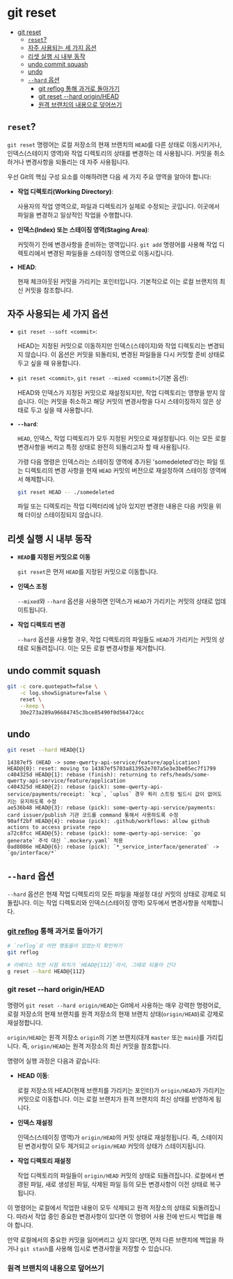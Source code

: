 # git reset

- [git reset](#git-reset)
    - [`reset`?](#reset)
    - [자주 사용되는 세 가지 옵션](#자주-사용되는-세-가지-옵션)
    - [리셋 실행 시 내부 동작](#리셋-실행-시-내부-동작)
    - [undo commit squash](#undo-commit-squash)
    - [undo](#undo)
    - [`--hard` 옵션](#--hard-옵션)
        - [git reflog 통해 과거로 돌아가기](#git-reflog-통해-과거로-돌아가기)
        - [git reset --hard origin/HEAD](#git-reset---hard-originhead)
        - [원격 브랜치의 내용으로 덮어쓰기](#원격-브랜치의-내용으로-덮어쓰기)

## `reset`?

`git reset` 명령어는 로컬 저장소의 현재 브랜치의 `HEAD`를 다른 상태로 이동시키거나, 인덱스(스테이지 영역)와 작업 디렉토리의 상태를 변경하는 데 사용됩니다.
커밋을 취소하거나 변경사항을 되돌리는 데 자주 사용됩니다.

우선 Git의 핵심 구성 요소를 이해하려면 다음 세 가지 주요 영역을 알아야 합니다:

- **작업 디렉토리(Working Directory)**:

   사용자의 작업 영역으로, 파일과 디렉토리가 실제로 수정되는 곳입니다.
   이곳에서 파일을 변경하고 일상적인 작업을 수행합니다.

- **인덱스(Index) 또는 스테이징 영역(Staging Area)**:

   커밋하기 전에 변경사항을 준비하는 영역입니다.
   `git add` 명령어를 사용해 작업 디렉토리에서 변경된 파일들을 스테이징 영역으로 이동시킵니다.

- **HEAD**:

   현재 체크아웃된 커밋을 가리키는 포인터입니다.
   기본적으로 이는 로컬 브랜치의 최신 커밋을 참조합니다.

## 자주 사용되는 세 가지 옵션

- `git reset --soft <commit>`:

   HEAD는 지정된 커밋으로 이동하지만 인덱스(스테이지)와 작업 디렉토리는 변경되지 않습니다.
   이 옵션은 커밋을 되돌리되, 변경된 파일들을 다시 커밋할 준비 상태로 두고 싶을 때 유용합니다.

- `git reset <commit>`, `git reset --mixed <commit>`(기본 옵션):

   HEAD와 인덱스가 지정된 커밋으로 재설정되지만, 작업 디렉토리는 영향을 받지 않습니다.
   이는 커밋을 취소하고 해당 커밋의 변경사항을 다시 스테이징하지 않은 상태로 두고 싶을 때 사용합니다.

- **`--hard`**:

    `HEAD`, 인덱스, 작업 디렉토리가 모두 지정된 커밋으로 재설정됩니다.
    이는 모든 로컬 변경사항을 버리고 특정 상태로 완전히 되돌리고자 할 때 사용됩니다.

    가령 다음 명령은 인덱스라는 스테이징 영역에 추가된 'somedeleted'라는
    파일 또는 디렉토리의 변경 사항을 현재 `HEAD` 커밋의 버전으로 재설정하여
    스테이징 영역에서 해제합니다.

    ```sh
    git reset HEAD -- ./somedeleted
    ```

    파일 또는 디렉토리는 작업 디렉터리에 남아 있지만 변경한 내용은 다음 커밋을 위해 더이상 스테이징되지 않습니다.

## 리셋 실행 시 내부 동작

- **`HEAD`를 지정된 커밋으로 이동**

    `git reset`은 먼저 `HEAD`를 지정된 커밋으로 이동합니다.

- **인덱스 조정**

    `--mixed`와 `--hard` 옵션을 사용하면 인덱스가 `HEAD`가 가리키는 커밋의 상태로 업데이트됩니다.

- **작업 디렉토리 변경**

    `--hard` 옵션을 사용할 경우, 작업 디렉토리의 파일들도 `HEAD`가 가리키는 커밋의 상태로 되돌려집니다.
    이는 모든 로컬 변경사항을 제거합니다.

## undo commit squash

```bash
git -c core.quotepath=false \
    -c log.showSignature=false \
    reset \
    --keep \
    30e273a289a96684745c3bce85490f0d564724cc
```

## undo

```bash
git reset --hard HEAD@{1}
```

```log
14387ef5 (HEAD -> some-qwerty-api-service/feature/application) HEAD@{0}: reset: moving to 14387ef5703a813952e707a5e3e3be05ec7f1799
c404325d HEAD@{1}: rebase (finish): returning to refs/heads/some-qwerty-api-service/feature/application
c404325d HEAD@{2}: rebase (pick): some-qwerty-api-service/payments/receipt: `kcp`, `uplus` 경우 쿼리 스트링 빌드시 값이 없어도 키는 유지하도록 수정
ae536b48 HEAD@{3}: rebase (pick): some-qwerty-api-service/payments: card issuer/publish 기관 코드를 command 통해서 사용하도록 수정
90aff2bf HEAD@{4}: rebase (pick): .github/workflows: allow github actions to access private repo
a72c8fcc HEAD@{5}: rebase (pick): some-qwerty-api-service: `go generate` 주석 대신 `.mockery.yaml` 적용
0ad8086e HEAD@{6}: rebase (pick): `*_service_interface/generated` -> `go/interface/*`
```

## `--hard` 옵션

`--hard` 옵션은 현재 작업 디렉토리의 모든 파일을 재설정 대상 커밋의 상태로 강제로 되돌립니다. 이는 작업 디렉토리와 인덱스(스테이징 영역) 모두에서 변경사항을 삭제합니다.

### [git reflog](./reflog.md) 통해 과거로 돌아가기

```bash
# `reflog`로 어떤 행동들이 있었는지 확인하기
git reflog
```

```bash
# 리베이스 직전 시점 위치가 `HEAD@{112}`라서, 그때로 되돌아 간다
g reset --hard HEAD@{112}
```

### git reset --hard origin/HEAD

명령어 `git reset --hard origin/HEAD`는 Git에서 사용하는 매우 강력한 명령어로, 로컬 저장소의 현재 브랜치를 원격 저장소의 현재 브랜치 상태(`origin/HEAD`)로 강제로 재설정합니다.

`origin/HEAD`는 원격 저장소 `origin`의 기본 브랜치(대개 `master` 또는 `main`)를 가리킵니다.
즉, `origin/HEAD`는 원격 저장소의 최신 커밋을 참조합니다.

명령어 실행 과정은 다음과 같습니다:

- **HEAD 이동**:

    로컬 저장소의 HEAD(현재 브랜치를 가리키는 포인터)가 `origin/HEAD`가 가리키는 커밋으로 이동합니다.
    이는 로컬 브랜치가 원격 브랜치의 최신 상태를 반영하게 됩니다.

- **인덱스 재설정**

    인덱스(스테이징 영역)가 `origin/HEAD`의 커밋 상태로 재설정됩니다.
    즉, 스테이지된 변경사항이 모두 제거되고 `origin/HEAD` 커밋의 상태가 스테이지됩니다.

- **작업 디렉토리 재설정**

    작업 디렉토리의 파일들이 `origin/HEAD` 커밋의 상태로 되돌려집니다.
    로컬에서 변경된 파일, 새로 생성된 파일, 삭제된 파일 등의 모든 변경사항이 이전 상태로 복구됩니다.

이 명령어는 로컬에서 작업한 내용이 모두 삭제되고 원격 저장소의 상태로 되돌려집니다.
따라서 작업 중인 중요한 변경사항이 있다면 이 명령어 사용 전에 반드시 백업을 해야 합니다.

만약 로컬에서의 중요한 커밋을 잃어버리고 싶지 않다면, 먼저 다른 브랜치에 백업을 하거나 `git stash`를 사용해 임시로 변경사항을 저장할 수 있습니다.

### 원격 브랜치의 내용으로 덮어쓰기

```bash

```
